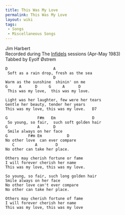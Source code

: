 ```yaml
---
title: This Was My Love
permalink: This Was My Love
layout: wiki
tags:
 - Songs
 - Miscellaneous Songs
---
```


Jim Harbert  
Recorded during The [Infidels](Infidels) sessions (Apr-May
1983)  
Tabbed by Eyolf Østrem

    D                    A
     Soft as a rain drop, fresh as the sea
                         D
    Warm as the sunshine  shinin' on me
    G     A      D     G     A      D
     This was my love,  this was my love.

    Light was her laughter, few were her tears
    Gentle her beauty, tender her years
    This was my love, this was my love.   D7

    G             F#m   Em                D
     So young, so fair,  such soft golden hair
    G             A      D
     Smile always on her face
    G         F#m Em           D
    No other love  can ever compare
       C         A        D
    No other can take her place.

    Others may cherish fortune or fame
    I will forever cherish her name
    This was my love, this was my love.

    So young, so fair, such long golden hair
    Smile always on her face
    No other love can't ever compare
    No other can take her place.

    Others may cherish fortune of fame
    I will forever cherish her name
    This was my love, this was my love

